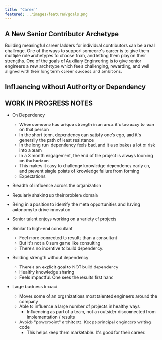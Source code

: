 ```yaml
---
title: "Career"
featured: ../images/featured/goals.png
---
```


## A New Senior Contributor Archetype

Building meaningful career ladders for individual contributors can be a real challenge. One of the ways to support someone's career is to give them multiple role archetypes to choose from, and letting them play on their strengths. One of the goals of Auxiliary Engineering is to give senior engineers a new archetype which feels challenging, rewarding, and well aligned with their long term career success and ambitions.

## Influencing without Authority or Dependency

## WORK IN PROGRESS NOTES

- On Dependency
  - When someone has unique strength in an area, it's too easy to lean on that person
  - In the short term, dependency can satisfy one's ego, and it's generally the path of least resistance
  - In the long run, dependency feels bad, and it also bakes a lot of risk into a team
  - In a 3 month engagement, the end of the project is always looming on the horizon
  - This makes it easy to challenge knowledge dependency early on, and prevent single points of knowledge failure from forming
  - Expectations

- Breadth of influence across the organization
- Regularly shaking up their problem domain
- Being in a position to identify the meta opportunities and having autonomy to drive innovation

- Senior talent enjoys working on a variety of projects
- Similar to high-end consultant
  - Feel more connected to results than a consultant
  - But it's not a 0 sum game like consulting
  - There's no incentive to build dependency.
- Building strength without dependency
  - There's an explicit goal to NOT build dependency
  - Healthy knowledge sharing
  - Feels impactful. One sees the results first hand
- Large business impact
  - Moves some of an organizations most talented engineers around the company
  - Able to influence a large number of projects in healthy ways
    - Influencing as part of a team, not an outsider disconnected from implementation / results
  - Avoids "powerpoint" architects. Keeps principal engineers writing code
    - This helps keep them marketable. It's good for their career.
